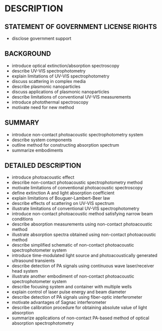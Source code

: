 # DESCRIPTION

## STATEMENT OF GOVERNMENT LICENSE RIGHTS

- disclose government support

## BACKGROUND

- introduce optical extinction/absorption spectroscopy
- describe UV-VIS spectrophotometry
- explain limitations of UV-VIS spectrophotometry
- discuss scattering in complex media
- describe plasmonic nanoparticles
- discuss applications of plasmonic nanoparticles
- describe limitations of conventional UV-VIS measurements
- introduce photothermal spectroscopy
- motivate need for new method

## SUMMARY

- introduce non-contact photoacoustic spectrophotometry system
- describe system components
- outline method for constructing absorption spectrum
- summarize embodiments

## DETAILED DESCRIPTION

- introduce photoacoustic effect
- describe non-contact photoacoustic spectrophotometry method
- motivate limitations of conventional photoacoustic spectroscopy
- define extinction A and light absorption coefficient
- explain limitations of Bouguer-Lambert-Beer law
- describe effects of scattering on UV-VIS spectrum
- illustrate limitations of conventional UV-VIS spectrophotometry
- introduce non-contact photoacoustic method satisfying narrow beam conditions
- describe absorption measurements using non-contact photoacoustic method
- illustrate absorption spectra obtained using non-contact photoacoustic method
- describe simplified schematic of non-contact photoacoustic spectrophotometer system
- introduce time-modulated light source and photoacoustically generated ultrasound transients
- describe detection of PA signals using continuous wave laser/receiver head system
- illustrate another embodiment of non-contact photoacoustic spectrophotometer system
- describe focusing system and container with multiple wells
- explain control of laser pulse energy and beam diameter
- describe detection of PA signals using fiber-optic interferometer
- motivate advantages of Sagnac interferometer
- describe calibration procedure for obtaining absolute value of light absorption
- summarize applications of non-contact PA-based method of optical absorption spectrophotometry

